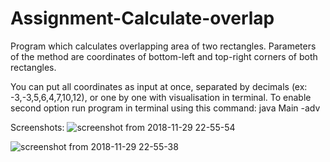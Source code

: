 # Assignment-Calculate-overlap
Program which calculates overlapping area of two rectangles.
Parameters of the method are coordinates of bottom-left and top-right corners of both rectangles.

You can put all coordinates as input at once, separated by decimals (ex: -3,-3,5,6,4,7,10,12),
or one by one with visualisation in terminal. 
To enable second option run program in terminal using this command:
  java Main -adv
  
 Screenshots:
 ![screenshot from 2018-11-29 22-55-54](https://user-images.githubusercontent.com/34944174/49254850-acd14600-f42a-11e8-942a-58a971f0602e.png)

![screenshot from 2018-11-29 22-55-38](https://user-images.githubusercontent.com/34944174/49254869-bce92580-f42a-11e8-8f6e-31f242f46a6f.png)
